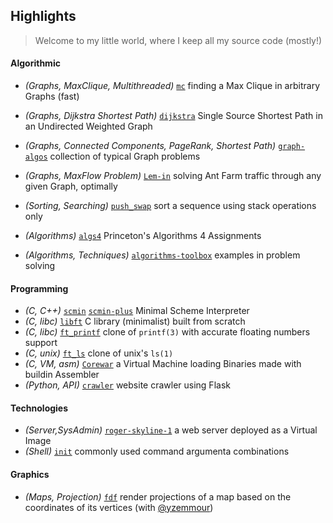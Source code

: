 ## Highlights

> Welcome to my little world, where I keep all my source code (mostly!)

#### Algorithmic
 * *(Graphs, MaxClique, Multithreaded)* [`mc`](https://github.com/0x0584/mc) finding a Max Clique in arbitrary Graphs (fast) 
 * *(Graphs, Dijkstra Shortest Path)* [`dijkstra`](https://github.com/0x0584/dijkstra) Single Source Shortest Path in an Undirected Weighted Graph
 * *(Graphs, Connected Components, PageRank, Shortest Path)* [`graph-algos`](https://github.com/0x0584/graph-algos) collection of typical Graph problems
 * *(Graphs, MaxFlow Problem)* [`Lem-in`](https://github.com/0x0584/Lem-in) solving Ant Farm traffic through any given Graph, optimally
 * *(Sorting, Searching)* [`push_swap`](https://github.com/0x0584/push_swap) sort a sequence using stack operations only 
  
 * *(Algorithms)* [`algs4`](https://github.com/0x0584/algs4) Princeton's Algorithms 4 Assignments
 * *(Algorithms, Techniques)* [`algorithms-toolbox`](https://github.com/0x0584/algorithmic-toolbox) examples in problem solving


#### Programming

 * *(C, C++)* [`scmin`](https://github.com/0x0584/scmin) [`scmin-plus`](https://github.com/0x0584/scmin-plus) Minimal Scheme Interpreter
 * *(C, libc)* [`libft`](https://github.com/0x0584/libft) C library (minimalist) built from scratch
 * *(C, libc)* [`ft_printf`](https://github.com/0x0584/ft_printf)  clone of `printf(3)` with accurate floating numbers support
 * *(C, unix)* [`ft_ls`](https://github.com/0x0584/ft_ls) clone of unix's `ls(1)`
 * *(C, VM, asm)* [`Corewar`](https://github.com/0x0584/corewar) a Virtual Machine loading Binaries made with buildin Assembler
 * *(Python, API)* [`crawler`](https://github.com/0x0584/crawler) website crawler using Flask 

#### Technologies

 * *(Server,SysAdmin)* [`roger-skyline-1`](https://github.com/0x0584/roger-skyline-1) a web server deployed as a Virtual Image
 *  *(Shell)* [`init`](]https://github.com/0x0584/init) commonly used command argumenta combinations
 
 #### Graphics
 * *(Maps, Projection)* [`fdf`](https://github.com/0x0584/fdf) render projections of a map based on the coordinates of its vertices (with [@yzemmour](https://www.github.com/yzemmour)) 

